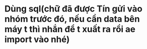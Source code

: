 # Dùng sql(chữ đã được Tín gửi vào nhóm trước đó, nếu cần data bên máy t thì nhắn để t xuất ra rồi ae import vào nhé)
